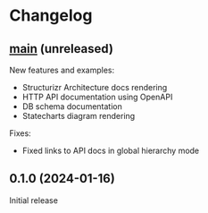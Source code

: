 # Changelog

## [main](https://github.com/dundalek/dinodoc/compare/v0.1.0...main) (unreleased)

New features and examples:
- Structurizr Architecture docs rendering
- HTTP API documentation using OpenAPI
- DB schema documentation
- Statecharts diagram rendering

Fixes:
- Fixed links to API docs in global hierarchy mode

## 0.1.0 (2024-01-16)

Initial release
